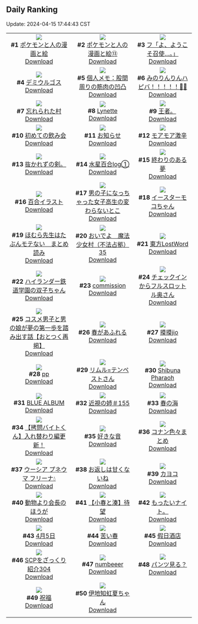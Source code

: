 ## Daily Ranking
Update: 2024-04-15 17:44:43 CST

|      |      |      |
| :----: | :----: | :----: |
| ![](https://i.pixiv.re/c/240x480/img-master/img/2024/04/14/12/43/59/117827053_p0_master1200.jpg)<br>**#1** [ポケモンと人の漫画と絵](https://www.pixiv.net/artworks/117827053)<br>[Download](https://i.pixiv.re/img-original/img/2024/04/14/12/43/59/117827053_p0.png) | ![](https://i.pixiv.re/c/240x480/img-master/img/2024/04/14/12/36/43/117826873_p0_master1200.jpg)<br>**#2** [ポケモンと人の漫画と絵⑬](https://www.pixiv.net/artworks/117826873)<br>[Download](https://i.pixiv.re/img-original/img/2024/04/14/12/36/43/117826873_p0.png) | ![](https://i.pixiv.re/c/240x480/img-master/img/2024/04/13/00/00/23/117781831_p0_master1200.jpg)<br>**#3** [フ「よ、ようこそ召使…。」](https://www.pixiv.net/artworks/117781831)<br>[Download](https://i.pixiv.re/img-original/img/2024/04/13/00/00/23/117781831_p0.jpg) |
| ![](https://i.pixiv.re/c/240x480/img-master/img/2024/04/13/00/00/22/117781822_p0_master1200.jpg)<br>**#4** [デミウルゴス](https://www.pixiv.net/artworks/117781822)<br>[Download](https://i.pixiv.re/img-original/img/2024/04/13/00/00/22/117781822_p0.jpg) | ![](https://i.pixiv.re/c/240x480/img-master/img/2024/04/13/06/00/08/117788525_p0_master1200.jpg)<br>**#5** [個人メモ：股間周りの筋肉の凹凸](https://www.pixiv.net/artworks/117788525)<br>[Download](https://i.pixiv.re/img-original/img/2024/04/13/06/00/08/117788525_p0.jpg) | ![](https://i.pixiv.re/c/240x480/img-master/img/2024/04/14/03/10/38/117818177_p0_master1200.jpg)<br>**#6** [みのりんりんハピバ！！！！！🎂🎉](https://www.pixiv.net/artworks/117818177)<br>[Download](https://i.pixiv.re/img-original/img/2024/04/14/03/10/38/117818177_p0.jpg) |
| ![](https://i.pixiv.re/c/240x480/img-master/img/2024/04/13/20/15/57/117805595_p0_master1200.jpg)<br>**#7** [忘れられた村](https://www.pixiv.net/artworks/117805595)<br>[Download](https://i.pixiv.re/img-original/img/2024/04/13/20/15/57/117805595_p0.jpg) | ![](https://i.pixiv.re/c/240x480/img-master/img/2024/04/13/01/11/11/117784271_p0_master1200.jpg)<br>**#8** [Lynette](https://www.pixiv.net/artworks/117784271)<br>[Download](https://i.pixiv.re/img-original/img/2024/04/13/01/11/11/117784271_p0.png) | ![](https://i.pixiv.re/c/240x480/img-master/img/2024/04/13/06/13/47/117788688_p0_master1200.jpg)<br>**#9** [王者。](https://www.pixiv.net/artworks/117788688)<br>[Download](https://i.pixiv.re/img-original/img/2024/04/13/06/13/47/117788688_p0.jpg) |
| ![](https://i.pixiv.re/c/240x480/img-master/img/2024/04/13/21/30/13/117808018_p0_master1200.jpg)<br>**#10** [初めての飲み会](https://www.pixiv.net/artworks/117808018)<br>[Download](https://i.pixiv.re/img-original/img/2024/04/13/21/30/13/117808018_p0.jpg) | ![](https://i.pixiv.re/c/240x480/img-master/img/2024/04/14/00/00/12/117813177_p0_master1200.jpg)<br>**#11** [お知らせ](https://www.pixiv.net/artworks/117813177)<br>[Download](https://i.pixiv.re/img-original/img/2024/04/14/00/00/12/117813177_p0.png) | ![](https://i.pixiv.re/c/240x480/img-master/img/2024/04/13/03/17/01/117786760_p0_master1200.jpg)<br>**#12** [モアモア激辛](https://www.pixiv.net/artworks/117786760)<br>[Download](https://i.pixiv.re/img-original/img/2024/04/13/03/17/01/117786760_p0.png) |
| ![](https://i.pixiv.re/c/240x480/img-master/img/2024/04/13/11/47/38/117793767_p0_master1200.jpg)<br>**#13** [抜かれずの剣。](https://www.pixiv.net/artworks/117793767)<br>[Download](https://i.pixiv.re/img-original/img/2024/04/13/11/47/38/117793767_p0.jpg) | ![](https://i.pixiv.re/c/240x480/img-master/img/2024/04/14/00/16/59/117814126_p0_master1200.jpg)<br>**#14** [水星百合log①](https://www.pixiv.net/artworks/117814126)<br>[Download](https://i.pixiv.re/img-original/img/2024/04/14/00/16/59/117814126_p0.jpg) | ![](https://i.pixiv.re/c/240x480/img-master/img/2024/04/14/00/00/02/117813106_p0_master1200.jpg)<br>**#15** [終わりのある夢](https://www.pixiv.net/artworks/117813106)<br>[Download](https://i.pixiv.re/img-original/img/2024/04/14/00/00/02/117813106_p0.jpg) |
| ![](https://i.pixiv.re/c/240x480/img-master/img/2024/04/13/10/19/48/117792128_p0_master1200.jpg)<br>**#16** [百合イラスト](https://www.pixiv.net/artworks/117792128)<br>[Download](https://i.pixiv.re/img-original/img/2024/04/13/10/19/48/117792128_p0.jpg) | ![](https://i.pixiv.re/c/240x480/img-master/img/2024/04/14/00/00/58/117813380_p0_master1200.jpg)<br>**#17** [男の子になっちゃった女子高生の変わらないとこ](https://www.pixiv.net/artworks/117813380)<br>[Download](https://i.pixiv.re/img-original/img/2024/04/14/00/00/58/117813380_p0.jpg) | ![](https://i.pixiv.re/c/240x480/img-master/img/2024/04/13/21/26/54/117807891_p0_master1200.jpg)<br>**#18** [イースターモコちゃん](https://www.pixiv.net/artworks/117807891)<br>[Download](https://i.pixiv.re/img-original/img/2024/04/13/21/26/54/117807891_p0.jpg) |
| ![](https://i.pixiv.re/c/240x480/img-master/img/2024/04/14/10/23/32/117824032_p0_master1200.jpg)<br>**#19** [ほむら先生はたぶんモテない　まとめ読み](https://www.pixiv.net/artworks/117824032)<br>[Download](https://i.pixiv.re/img-original/img/2024/04/14/10/23/32/117824032_p0.png) | ![](https://i.pixiv.re/c/240x480/img-master/img/2024/04/13/07/41/36/117789680_p0_master1200.jpg)<br>**#20** [おいでよ　魔法少女村（不法占拠）35](https://www.pixiv.net/artworks/117789680)<br>[Download](https://i.pixiv.re/img-original/img/2024/04/13/07/41/36/117789680_p0.png) | ![](https://i.pixiv.re/c/240x480/img-master/img/2024/04/13/00/00/14/117781782_p0_master1200.jpg)<br>**#21** [東方LostWord](https://www.pixiv.net/artworks/117781782)<br>[Download](https://i.pixiv.re/img-original/img/2024/04/13/00/00/14/117781782_p0.png) |
| ![](https://i.pixiv.re/c/240x480/img-master/img/2024/04/13/18/24/32/117802435_p0_master1200.jpg)<br>**#22** [ハイランダー鉄道学園の双子ちゃん](https://www.pixiv.net/artworks/117802435)<br>[Download](https://i.pixiv.re/img-original/img/2024/04/13/18/24/32/117802435_p0.png) | ![](https://i.pixiv.re/c/240x480/img-master/img/2024/04/13/13/40/48/117796157_p0_master1200.jpg)<br>**#23** [commission](https://www.pixiv.net/artworks/117796157)<br>[Download](https://i.pixiv.re/img-original/img/2024/04/13/13/40/48/117796157_p0.jpg) | ![](https://i.pixiv.re/c/240x480/img-master/img/2024/04/13/00/00/44/117781926_p0_master1200.jpg)<br>**#24** [チェックインからフルスロットル奥さん](https://www.pixiv.net/artworks/117781926)<br>[Download](https://i.pixiv.re/img-original/img/2024/04/13/00/00/44/117781926_p0.jpg) |
| ![](https://i.pixiv.re/c/240x480/img-master/img/2024/04/13/12/00/36/117794068_p0_master1200.jpg)<br>**#25** [コスメ男子と男の娘が夢の第一歩を踏み出す話【おとつく再掲】](https://www.pixiv.net/artworks/117794068)<br>[Download](https://i.pixiv.re/img-original/img/2024/04/13/12/00/36/117794068_p0.jpg) | ![](https://i.pixiv.re/c/240x480/img-master/img/2024/04/13/00/24/37/117782924_p0_master1200.jpg)<br>**#26** [春があふれる](https://www.pixiv.net/artworks/117782924)<br>[Download](https://i.pixiv.re/img-original/img/2024/04/13/00/24/37/117782924_p0.jpg) | ![](https://i.pixiv.re/c/240x480/img-master/img/2024/04/13/16/24/37/117799455_p0_master1200.jpg)<br>**#27** [摸摸jio](https://www.pixiv.net/artworks/117799455)<br>[Download](https://i.pixiv.re/img-original/img/2024/04/13/16/24/37/117799455_p0.jpg) |
| ![](https://i.pixiv.re/c/240x480/img-master/img/2024/04/13/12/25/01/117794570_p0_master1200.jpg)<br>**#28** [pp](https://www.pixiv.net/artworks/117794570)<br>[Download](https://i.pixiv.re/img-original/img/2024/04/13/12/25/01/117794570_p0.png) | ![](https://i.pixiv.re/c/240x480/img-master/img/2024/04/13/17/04/13/117800301_p0_master1200.jpg)<br>**#29** [リムル=テンペストさん](https://www.pixiv.net/artworks/117800301)<br>[Download](https://i.pixiv.re/img-original/img/2024/04/13/17/04/13/117800301_p0.png) | ![](https://i.pixiv.re/c/240x480/img-master/img/2024/04/14/04/47/06/117819400_p0_master1200.jpg)<br>**#30** [Shibuna Pharaoh](https://www.pixiv.net/artworks/117819400)<br>[Download](https://i.pixiv.re/img-original/img/2024/04/14/04/47/06/117819400_p0.jpg) |
| ![](https://i.pixiv.re/c/240x480/img-master/img/2024/04/13/00/32/46/117783210_p0_master1200.jpg)<br>**#31** [BLUE ALBUM](https://www.pixiv.net/artworks/117783210)<br>[Download](https://i.pixiv.re/img-original/img/2024/04/13/00/32/46/117783210_p0.png) | ![](https://i.pixiv.re/c/240x480/img-master/img/2024/04/13/00/00/17/117781795_p0_master1200.jpg)<br>**#32** [近視の姉＃155](https://www.pixiv.net/artworks/117781795)<br>[Download](https://i.pixiv.re/img-original/img/2024/04/13/00/00/17/117781795_p0.png) | ![](https://i.pixiv.re/c/240x480/img-master/img/2024/04/14/00/06/04/117813679_p0_master1200.jpg)<br>**#33** [春の海](https://www.pixiv.net/artworks/117813679)<br>[Download](https://i.pixiv.re/img-original/img/2024/04/14/00/06/04/117813679_p0.jpg) |
| ![](https://i.pixiv.re/c/240x480/img-master/img/2024/04/14/12/24/55/117826043_p0_master1200.jpg)<br>**#34** [【拷問バイトくん】入れ替わり編更新！](https://www.pixiv.net/artworks/117826043)<br>[Download](https://i.pixiv.re/img-original/img/2024/04/14/12/24/55/117826043_p0.jpg) | ![](https://i.pixiv.re/c/240x480/img-master/img/2024/04/13/16/22/14/117799404_p0_master1200.jpg)<br>**#35** [好きな音](https://www.pixiv.net/artworks/117799404)<br>[Download](https://i.pixiv.re/img-original/img/2024/04/13/16/22/14/117799404_p0.jpg) | ![](https://i.pixiv.re/c/240x480/img-master/img/2024/04/13/17/05/30/117800325_p0_master1200.jpg)<br>**#36** [コナン色々まとめ](https://www.pixiv.net/artworks/117800325)<br>[Download](https://i.pixiv.re/img-original/img/2024/04/13/17/05/30/117800325_p0.jpg) |
| ![](https://i.pixiv.re/c/240x480/img-master/img/2024/04/13/17/57/58/117801584_p0_master1200.jpg)<br>**#37** [ウーシア プネウマ フリーナ💧](https://www.pixiv.net/artworks/117801584)<br>[Download](https://i.pixiv.re/img-original/img/2024/04/13/17/57/58/117801584_p0.png) | ![](https://i.pixiv.re/c/240x480/img-master/img/2024/04/13/16/29/06/117799529_p0_master1200.jpg)<br>**#38** [お返しは甘くないね](https://www.pixiv.net/artworks/117799529)<br>[Download](https://i.pixiv.re/img-original/img/2024/04/13/16/29/06/117799529_p0.jpg) | ![](https://i.pixiv.re/c/240x480/img-master/img/2024/04/13/12/00/01/117793980_p0_master1200.jpg)<br>**#39** [カヨコ](https://www.pixiv.net/artworks/117793980)<br>[Download](https://i.pixiv.re/img-original/img/2024/04/13/12/00/01/117793980_p0.jpg) |
| ![](https://i.pixiv.re/c/240x480/img-master/img/2024/04/14/00/00/45/117813352_p0_master1200.jpg)<br>**#40** [動物より会長のほうが](https://www.pixiv.net/artworks/117813352)<br>[Download](https://i.pixiv.re/img-original/img/2024/04/14/00/00/45/117813352_p0.jpg) | ![](https://i.pixiv.re/c/240x480/img-master/img/2024/04/13/23/55/01/117812939_p0_master1200.jpg)<br>**#41** [【小春と湊】待望](https://www.pixiv.net/artworks/117812939)<br>[Download](https://i.pixiv.re/img-original/img/2024/04/13/23/55/01/117812939_p0.png) | ![](https://i.pixiv.re/c/240x480/img-master/img/2024/04/14/11/13/00/117817238_p0_master1200.jpg)<br>**#42** [もったいナイト。](https://www.pixiv.net/artworks/117817238)<br>[Download](https://i.pixiv.re/img-original/img/2024/04/14/11/13/00/117817238_p0.jpg) |
| ![](https://i.pixiv.re/c/240x480/img-master/img/2024/04/13/16/30/19/117799571_p0_master1200.jpg)<br>**#43** [4月5日](https://www.pixiv.net/artworks/117799571)<br>[Download](https://i.pixiv.re/img-original/img/2024/04/13/16/30/19/117799571_p0.jpg) | ![](https://i.pixiv.re/c/240x480/img-master/img/2024/04/13/16/32/14/117799610_p0_master1200.jpg)<br>**#44** [苦い春](https://www.pixiv.net/artworks/117799610)<br>[Download](https://i.pixiv.re/img-original/img/2024/04/13/16/32/14/117799610_p0.jpg) | ![](https://i.pixiv.re/c/240x480/img-master/img/2024/04/13/20/34/46/117806197_p0_master1200.jpg)<br>**#45** [假日酒店](https://www.pixiv.net/artworks/117806197)<br>[Download](https://i.pixiv.re/img-original/img/2024/04/13/20/34/46/117806197_p0.jpg) |
| ![](https://i.pixiv.re/c/240x480/img-master/img/2024/04/13/21/00/21/117807066_p0_master1200.jpg)<br>**#46** [SCPをざっくり紹介304](https://www.pixiv.net/artworks/117807066)<br>[Download](https://i.pixiv.re/img-original/img/2024/04/13/21/00/21/117807066_p0.jpg) | ![](https://i.pixiv.re/c/240x480/img-master/img/2024/04/13/05/26/15/117788183_p0_master1200.jpg)<br>**#47** [numbeeer](https://www.pixiv.net/artworks/117788183)<br>[Download](https://i.pixiv.re/img-original/img/2024/04/13/05/26/15/117788183_p0.png) | ![](https://i.pixiv.re/c/240x480/img-master/img/2024/04/13/00/03/03/117782130_p0_master1200.jpg)<br>**#48** [パンツ見る？](https://www.pixiv.net/artworks/117782130)<br>[Download](https://i.pixiv.re/img-original/img/2024/04/13/00/03/03/117782130_p0.png) |
| ![](https://i.pixiv.re/c/240x480/img-master/img/2024/04/14/22/28/06/117844009_p0_master1200.jpg)<br>**#49** [祝福](https://www.pixiv.net/artworks/117844009)<br>[Download](https://i.pixiv.re/img-original/img/2024/04/14/22/28/06/117844009_p0.jpg) | ![](https://i.pixiv.re/c/240x480/img-master/img/2024/04/14/17/38/47/117833974_p0_master1200.jpg)<br>**#50** [伊地知虹夏ちゃん](https://www.pixiv.net/artworks/117833974)<br>[Download](https://i.pixiv.re/img-original/img/2024/04/14/17/38/47/117833974_p0.png) |
|      |
